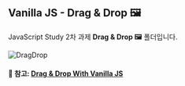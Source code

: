 ## Vanilla JS - Drag & Drop 🖼

JavaScript Study 2차 과제 <b>Drag & Drop 🖼</b> 폴더입니다.

![DragDrop](https://img1.daumcdn.net/thumb/R1280x0/?scode=mtistory2&fname=https%3A%2F%2Fblog.kakaocdn.net%2Fdn%2FrtT4z%2FbtqQDFLl3Xn%2FEfs4zK1BP1JCYKrPx8fJlK%2Fimg.gif)

#### :open_file_folder: 참고: [Drag & Drop With Vanilla JS](https://www.youtube.com/watch?v=C22hQKE_32c)
